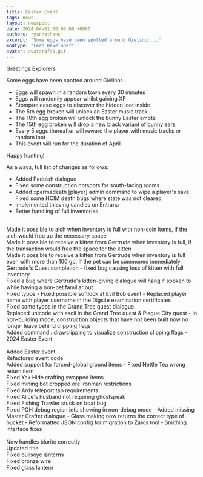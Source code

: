 ```yaml
---
title: Easter Event
tags: news
layout: newspost
date: 2024-04-01 00:00:00 +0000
authors: ryannathans
excerpt: "Some eggs have been spotted around Gielinor..."
modtype: "Lead Developer"
avatar: avatar8fa9.gif
---
```

Greetings Explorers

Some eggs have been spotted around Gielinor...

- Eggs will spawn in a random town every 30 minutes
- Eggs will randomly appear whilst gaining XP
- Stomp/release eggs to discover the hidden loot inside
- The 5th egg broken will unlock an Easter music track
- The 10th egg broken will unlock the bunny Easter emote
- The 15th egg broken will drop a new black variant of bunny ears
- Every 5 eggs thereafter will reward the player with music tracks or random loot
- This event will run for the duration of April

Happy hunting!

As always, full list of changes as follows:

- Added Padulah dialogue
- Fixed some construction hotspots for south-facing rooms
- Added ::permadeath [player] admin command to wipe a player's save<br />
Fixed some HCIM death bugs where state was not cleared
- Implemented thieving candles on Entrana
- Better handling of full inventories<br />
<br />
Made it possible to alch when inventory is full with non-coin items, if the alch would free up the necessary space<br />
Made it possible to receive a kitten from Gertrude when inventory is full,  if the transaction would free the space for the kitten<br />
Made it possible to receive a kitten from Gertrude when inventory is full even with more than 100 gp, if the pet can be summoned immediately<br />
Gertrude's Quest completion - fixed bug causing loss of kitten with full inventory<br />
Fixed a bug where Gertrude's kitten-giving dialogue will hang if spoken to while having a non-pet familiar out<br />
Fixed typos
- Fixed possible softlock at Evil Bob event
- Replaced player name with player username in the Digsite examination certificates<br />
Fixed some typos in the Grand Tree quest dialogue<br />
Replaced unicode with ascii in the Grand Tree quest & Plague City quest
- In non-building mode, construction objects that have not been built now no longer leave behind clipping flags<br />
Added command ::drawclipping to visualize construction clipping flags
- 2024 Easter Event<br />
<br />
Added Easter event<br />
Refactored event code<br />
Added support for forced-global ground items
- Fixed Nettle Tea wrong return item<br />
Fixed Yak Hide crafting swapped items<br />
Fixed mining bot dropped ore ironman restrictions<br />
Fixed Ardy teleport tab requirements<br />
Fixed Alice's husband not requiring ghostspeak<br />
Fixed Fishing Trawler stuck on boat bug<br />
Fixed POH debug region info showing in non-debug mode
- Added missing Master Crafter dialogue
- Glass making now returns the correct type of bucket
- Reformatted JSON config for migration to Zaros tool
- Smithing interface fixes<br />
<br />
Now handles blurite correctly<br />
Updated title<br />
Fixed bullseye lanterns<br />
Fixed bronze wire<br />
Fixed glass lantern
